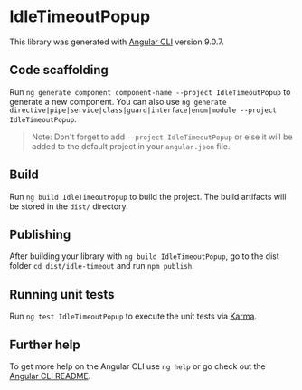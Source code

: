 # IdleTimeoutPopup

This library was generated with [Angular CLI](https://github.com/angular/angular-cli) version 9.0.7.

## Code scaffolding

Run `ng generate component component-name --project IdleTimeoutPopup` to generate a new component. You can also use `ng generate directive|pipe|service|class|guard|interface|enum|module --project IdleTimeoutPopup`.
> Note: Don't forget to add `--project IdleTimeoutPopup` or else it will be added to the default project in your `angular.json` file.

## Build

Run `ng build IdleTimeoutPopup` to build the project. The build artifacts will be stored in the `dist/` directory.

## Publishing

After building your library with `ng build IdleTimeoutPopup`, go to the dist folder `cd dist/idle-timeout` and run `npm publish`.

## Running unit tests

Run `ng test IdleTimeoutPopup` to execute the unit tests via [Karma](https://karma-runner.github.io).

## Further help

To get more help on the Angular CLI use `ng help` or go check out the [Angular CLI README](https://github.com/angular/angular-cli/blob/master/README.md).
